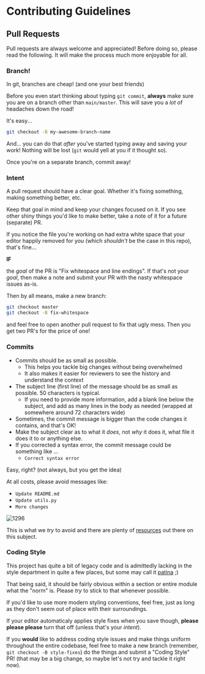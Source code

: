 # Contributing Guidelines


## Pull Requests

Pull requests are always welcome and appreciated!
Before doing so, please read the following. It will make the
process much more enjoyable for all.


### **Branch!**

In git, branches are cheap!  (and one your best friends)

Before you even start thinking about typing `git commit`, **always** make sure you are on a branch other than `main/master`. This will save you a *lot* of headaches down the road!

It's easy...
```bash
git checkout -B my-awesome-branch-name
```


And... you can do that *after* you've started typing away and saving your work!  Nothing will be lost (`git` would yell at you if it thought so).

Once you're on a separate branch, commit away!


### Intent

A pull request should have a clear goal.  Whether it's fixing something, making something better, etc.

Keep that goal in mind and keep your changes focused on it.
If you see other shiny things you'd like to make better, take a note of it for a future (separate) PR.

If you notice the file you're working on had extra white space that your editor happily removed for you (which *shouldn't* be the case in this repo), that's fine...

**IF**

the *goal* of the PR is "Fix whitespace and line endings".
If that's not your *goal*, then make a note and submit your PR with the nasty whitespace issues as-is.

Then by all means, make a new branch:
```bash
git checkout master
git checkout -B fix-whitespace
```

and feel free to open another pull request to fix that ugly mess.
Then you get two PR's for the price of one!

### Commits

- Commits should be as small as possible.
  - This helps you tackle big changes without being overwhelmed
  - It also makes it easier for reviewers to see the history and understand the context
- The subject line (first line) of the message should be as small as possible.  50 characters is typical.
  - If you need to provide more information, add a blank line below the subject, and add as many lines in the body as needed (wrapped at somewhere around 72 characters wide)
- Sometimes, the commit message is bigger than the code changes it contains, and that's OK!
- Make the subject clear as to what it *does*, not *why* it does it, what file it does it to or anything else.
- If you corrected a syntax error, the commit message could be something like ...
  - `Correct syntax error`

Easy, right? (not always, but you get the idea)

At all costs, please avoid messages like:

- `Update README.md`
- `Update utils.py`
- `More changes`


![1296](https://imgs.xkcd.com/comics/git_commit.png)

This is what we *try* to avoid and there are plenty of [resources](https://chris.beams.io/posts/git-commit/) out there on this subject.



### Coding Style

This project has quite a bit of legacy code and is admittedly lacking in the style department in quite a few places, but some may call it [patina](https://en.wikipedia.org/wiki/Patina) ;)

That being said, it should be fairly obvious within a section or entire module what the "norm" is.  Please *try* to stick to that whenever possible.

If you'd like to use more modern styling conventions, feel free,
just as long as they don't seem out of place with their surroundings.

If your editor automaticaly applies style fixes when you save though, **please please please** turn that off (unless that's your *intent*).

If you **would** like to address coding style issues and make things uniform throughout the entire codebase, feel free to make a new branch (remember, `git checkout -B style-fixes`) do the things and submit a "Coding Style" PR!  (that may be a big change, so maybe let's not try and tackle it right now).
